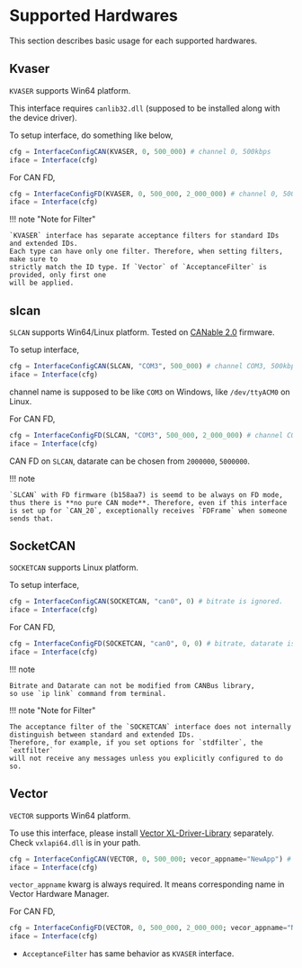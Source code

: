 # Supported Hardwares

This section describes basic usage for each supported hardwares.

## Kvaser

`KVASER` supports Win64 platform.

This interface requires `canlib32.dll` (supposed to be installed along with the device driver). 

To setup interface, do something like below,

```jl
cfg = InterfaceConfigCAN(KVASER, 0, 500_000) # channel 0, 500kbps
iface = Interface(cfg)
```

For CAN FD,
```jl
cfg = InterfaceConfigFD(KVASER, 0, 500_000, 2_000_000) # channel 0, 500kbps, 2Mbps
iface = Interface(cfg)  
```

!!! note "Note for Filter"

    `KVASER` interface has separate acceptance filters for standard IDs and extended IDs.
    Each type can have only one filter. Therefore, when setting filters, make sure to 
    strictly match the ID type. If `Vector` of `AcceptanceFilter` is provided, only first one 
    will be applied.

## slcan

`SLCAN` supports Win64/Linux platform. Tested on [CANable 2.0](https://canable.io/) firmware.

To setup interface, 

```jl
cfg = InterfaceConfigCAN(SLCAN, "COM3", 500_000) # channel COM3, 500kbps
iface = Interface(cfg)
```

channel name is supposed to be like `COM3` on Windows, like `/dev/ttyACM0` on Linux.

For CAN FD,
```jl
cfg = InterfaceConfigFD(SLCAN, "COM3", 500_000, 2_000_000) # channel COM3, 500kbps, 2Mbps
iface = Interface(cfg)  
```

CAN FD on `SLCAN`, datarate can be chosen from `2000000`, `5000000`.

!!! note

    `SLCAN` with FD firmware (b158aa7) is seemd to be always on FD mode,
    thus there is **no pure CAN mode**. Therefore, even if this interface is set up for `CAN_20`, exceptionally receives `FDFrame` when someone sends that.

## SocketCAN

`SOCKETCAN` supports Linux platform.

To setup interface, 

```jl
cfg = InterfaceConfigCAN(SOCKETCAN, "can0", 0) # bitrate is ignored.
iface = Interface(cfg)
```

For CAN FD,
```jl
cfg = InterfaceConfigFD(SOCKETCAN, "can0", 0, 0) # bitrate, datarate is ignored.
iface = Interface(cfg)
```

!!! note

    Bitrate and Datarate can not be modified from CANBus library,
    so use `ip link` command from terminal.

!!! note "Note for Filter"

    The acceptance filter of the `SOCKETCAN` interface does not internally
    distinguish between standard and extended IDs.
    Therefore, for example, if you set options for `stdfilter`, the `extfilter`
    will not receive any messages unless you explicitly configured to do so.

## Vector

`VECTOR` supports Win64 platform. 

To use this interface, 
please install [Vector XL-Driver-Library](https://www.vector.com/jp/ja/products/products-a-z/libraries-drivers/xl-driver-library/#) separately. Check `vxlapi64.dll` is in your path.


```jl
cfg = InterfaceConfigCAN(VECTOR, 0, 500_000; vecor_appname="NewApp") # channel 0, 500kbps
iface = Interface(cfg)
```

`vector_appname` kwarg is always required. It means corresponding name in Vector Hardware Manager.

For CAN FD,
```jl
cfg = InterfaceConfigFD(VECTOR, 0, 500_000, 2_000_000; vecor_appname="NewApp") # channel 0, 500kbps, 2Mbps
iface = Interface(cfg)  
```

* `AcceptanceFilter` has same behavior as `KVASER` interface.